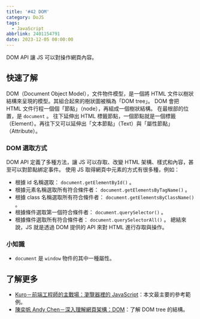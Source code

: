 ```yaml
---
title: '#42 DOM'
category: DoJS
tags:
  - JavaScript
abbrlink: 2401154791
date: 2023-12-05 00:00:00
---
```

DOM API 讓 JS 可以對操作網頁內容。
<!--more-->
## 快速了解
DOM（Document Object Model），文件物件模型，是一個將 HTML 文件以樹狀結構來呈現的模型。其組合起來的樹狀圖被稱為「DOM tree」。
DOM 會把 HTML 文件行程一個個「節點」（node），再組成一個樹狀結構。
在最根部的位置，是 `document` 。
往下延伸出 HTML 標籤節點，一個節點就是一個標籤（Element）。再往下又可以延伸出「文本節點」（Text）與「屬性節點」（Attribute）。
### DOM 選取方式
DOM API 定義了多種方法，讓 JS 可以存取、改變 HTML 架構、樣式和內容，甚至可以對節點綁定事件。
使用 JS 取得網頁中元素的方式有很多種，例如：
- 根據 id 名稱選取： `document.getElementById()` 。
- 根據元素名稱選取所有符合條件者： `document.getElementsByTagName()` 。
- 根據 class 名稱選取所有符合條件者： `document.getElementsByClassName()` 。
- 根據條件選取第一個符合條件者： `document.querySelector()` 。
- 根據條件選取所有符合條件者： `document.querySelectorAll()` 。
總結來說，JS 就是透過 DOM 提供的 API 來對 HTML 進行存取與操作。
### 小知識
- `document` 是 `window` 物件的其中一種屬性。
## 了解更多
- [Kuro－前端工程師的主戰場：瀏覽器裡的 JavaScript](https://ithelp.ithome.com.tw/articles/10191666)：本文最主要的參考範例。
- [陳奕帆 Andy Chen－深入理解網頁架構：DOM](https://ithelp.ithome.com.tw/articles/10202689)：了解 DOM tree 的結構。